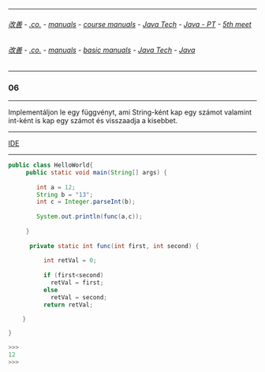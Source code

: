 
---

###### [改善](https://github.com/ttltrk/0C/blob/master/README.MD) - [.co.](https://github.com/ttltrk/PRG/blob/master/CODING.MD) - [manuals](https://github.com/ttltrk/PRG/blob/master/MAN.MD) - [course manuals](https://github.com/ttltrk/PRG/blob/master/COUR_MAN.MD) - [Java Tech](https://github.com/ttltrk/PRG/blob/master/JAVA/DOC/CM/JT.MD) - [Java - PT](https://github.com/ttltrk/PRG/blob/master/JAVA/DOC/BJM/TOMI/JJ.MD) - [5th meet](https://github.com/ttltrk/PRG/blob/master/JAVA/DOC/BJM/TOMI/05/05.MD) 

###### [改善](https://github.com/ttltrk/0C/blob/master/README.MD) - [.co.](https://github.com/ttltrk/PRG/blob/master/CODING.MD) - [manuals](https://github.com/ttltrk/PRG/blob/master/MAN.MD) - [basic manuals](https://github.com/ttltrk/PRG/blob/master/MANUALS.MD) - [Java Tech](https://github.com/ttltrk/PRG/blob/master/JAVA/DOC/JT/JT.MD) - [Java](https://github.com/ttltrk/PRG/blob/master/JAVA/DOC/OJM/OJM.MD)

---

### 06

---

Implementáljon le egy függvényt, ami String-ként kap egy számot valamint int-ként is kap egy számot és visszaadja a kisebbet.

---

[IDE](https://www.tutorialspoint.com/compile_java_online.php)

---

```java
public class HelloWorld{
     public static void main(String[] args) {
        
		int a = 12;
        String b = "13";
        int c = Integer.parseInt(b);
        
        System.out.println(func(a,c));
        
     }
		
	  private static int func(int first, int second) {
		  
		  int retVal = 0; 
		  
	      if (first<second)
		    retVal = first;
		  else
			retVal = second;	      
	      return retVal;

	}

}

>>>
12
>>>
```
